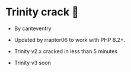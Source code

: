 # Trinity crack 🤡
* By canteventry
* Updated by rraptor06 to work with PHP 8.2+.

* Trinity v2.x cracked in less than 5 minutes
* Trinity v3 soon
